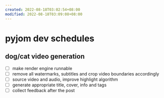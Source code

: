 ```yaml
---
created: 2022-08-18T03:02:54+08:00
modified: 2022-08-18T03:09:08+08:00
---
```


# pyjom dev schedules

## dog/cat video generation
- [ ] make render engine runnable
- [ ] remove all watermarks, subtitles and crop video boundaries accordingly
- [ ] source video and audio, improve highlight algorithm
- [ ] generate appropriate title, cover, info and tags
- [ ] collect feedback after the post
